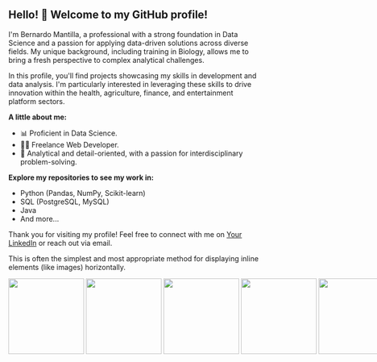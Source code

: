 

## Hello! 👋 Welcome to my GitHub profile!

I'm Bernardo Mantilla, a professional with a strong foundation in Data Science and a passion for applying data-driven solutions across diverse fields. My unique background, including training in Biology, allows me to bring a fresh perspective to complex analytical challenges.

In this profile, you'll find projects showcasing my skills in development and data analysis. I'm particularly interested in leveraging these skills to drive innovation within the health, agriculture, finance, and entertainment platform sectors.

**A little about me:**

* 📊 Proficient in Data Science.
* 👨‍💻 Freelance Web Developer.
* 🌱 Analytical and detail-oriented, with a passion for interdisciplinary problem-solving.

**Explore my repositories to see my work in:**

* Python (Pandas, NumPy, Scikit-learn)
* SQL (PostgreSQL, MySQL)
* Java
* And more...

Thank you for visiting my profile! Feel free to connect with me on [Your LinkedIn](https://www.linkedin.com/in/bernardo-mantilla-afanador/) or reach out via email.
<!--
**bernytech25/bernytech25** is a ✨ _special_ ✨ repository because its `README.md` (this file) appears on your GitHub profile.

Here are some ideas to get you started:

- 🔭 I’m currently working on ...
- 🌱 I’m currently learning ...
- 👯 I’m looking to collaborate on ...
- 🤔 I’m looking for help with ...
- 💬 Ask me about ...
- 📫 How to reach me: ...
- 😄 Pronouns: ...
- ⚡ Fun fact: ...
-->

          
This is often the simplest and most appropriate method for displaying inline elements (like images) horizontally.


<div style="white-space: nowrap;">
    <img src="https://cdn.jsdelivr.net/gh/devicons/devicon@latest/icons/python/python-original-wordmark.svg" width="150" height="150" style="display: inline-block;" />
    <img src="https://cdn.jsdelivr.net/gh/devicons/devicon@latest/icons/jupyter/jupyter-original-wordmark.svg" width="150" height="150" style="display: inline-block;" />
    <img src="https://cdn.jsdelivr.net/gh/devicons/devicon@latest/icons/azuresqldatabase/azuresqldatabase-original.svg" width="150" height="150" style="display: inline-block;" />
    <img src="https://cdn.jsdelivr.net/gh/devicons/devicon@latest/icons/java/java-plain-wordmark.svg" width="150" height="150" style="display: inline-block;" />
    <img src="https://cdn.jsdelivr.net/gh/devicons/devicon@latest/icons/pandas/pandas-original.svg" width="150" height="150" style="display: inline-block;" />
    <img src="https://cdn.jsdelivr.net/gh/devicons/devicon/icons/pytorch/pytorch-original.svg" width="150" height="150" style="display: inline-block;" />
    <img src="https://cdn.jsdelivr.net/gh/devicons/devicon@latest/icons/linux/linux-original.svg" alt="Linux Tux Logo" width="100" height="100" style="display: inline-block;" />
</div>


